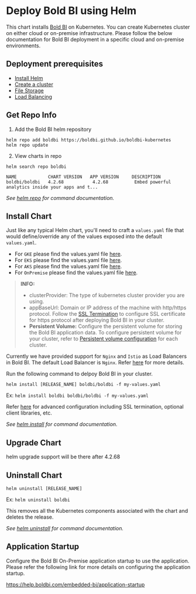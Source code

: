 # Deploy Bold BI using Helm

This chart installs [Bold BI](https://www.boldbi.com/) on Kubernetes. You can create Kubernetes cluster on either cloud or on-premise infrastructure. Please follow the below documentation for Bold BI deployment in a specific cloud and on-premise environments.
    
## Deployment prerequisites

* [Install Helm](https://helm.sh/docs/intro/install/)
* [Create a cluster](docs/pre-requisites.md#create-a-cluster)
* [File Storage](docs/pre-requisites.md#file-storage)
* [Load Balancing](docs/pre-requisites.md#load-balancing)

## Get Repo Info

1. Add the Bold BI helm repository

```console
helm repo add boldbi https://boldbi.github.io/boldbi-kubernetes
helm repo update
```

2. View charts in repo

```console
helm search repo boldbi

NAME            CHART VERSION   APP VERSION     DESCRIPTION
boldbi/boldbi   4.2.68           4.2.68          Embed powerful analytics inside your apps and t...
```

_See [helm repo](https://helm.sh/docs/helm/helm_repo/) for command documentation._

## Install Chart

Just like any typical Helm chart, you'll need to craft a `values.yaml` file that would define/override any of the values exposed into the default `values.yaml`.

* For `GKE` please find the values.yaml file [here](custom-values/gke-values.yaml).
* For `EKS` please find the values.yaml file [here](custom-values/eks-values.yaml).
* For `AKS` please find the values.yaml file [here](custom-values/aks-values.yaml).
* For `OnPremise` please find the values.yaml file [here](custom-values/onpremise-values.yaml).

> **INFO:**
> * clusterProvider: The type of kubernetes cluster provider you are using.
> * appBaseUrl: Domain or IP address of the machine with http/https protocol. Follow the [SSL Termination](docs/configuration.md#ssl-termination) to configure SSL certificate for https protocol after deploying Bold BI in your cluster.
> * **Persistent Volume:** Configure the persistent volume for storing the Bold BI application data. To configure persistent volume for your cluster, refer to [Persistent volume configuration](docs/configuration.md#persistent-volume) for each cluster.

Currently we have provided support for `Nginx` and `Istio` as Load Balancers in Bold BI. The default Load Balancer is `Nginx`. Refer [here](docs/configuration.md#load-balancing) for more details.

Run the following command to delpoy Bold BI in your cluster.

```console
helm install [RELEASE_NAME] boldbi/boldbi -f my-values.yaml
```
Ex:  `helm install boldbi boldbi/boldbi -f my-values.yaml`

Refer [here](docs/configuration.md) for advanced configuration including SSL termination, optional client libraries, etc.

_See [helm install](https://helm.sh/docs/helm/helm_install/) for command documentation._

## Upgrade Chart

helm upgrade support will be there after 4.2.68

## Uninstall Chart

```console
helm uninstall [RELEASE_NAME]
```
Ex:  `helm uninstall boldbi`

This removes all the Kubernetes components associated with the chart and deletes the release.

_See [helm uninstall](https://helm.sh/docs/helm/helm_uninstall/) for command documentation._

## Application Startup

Configure the Bold BI On-Premise application startup to use the application. Please refer the following link for more details on configuring the application startup.
    
https://help.boldbi.com/embedded-bi/application-startup
